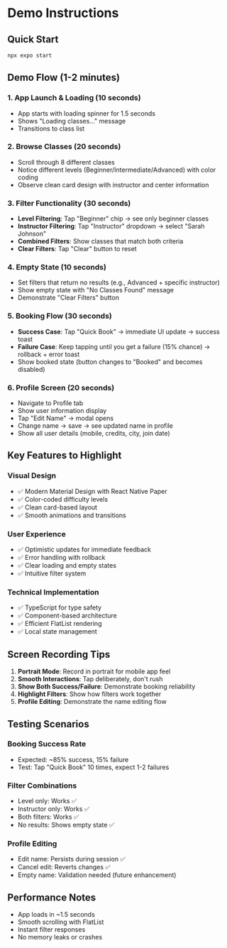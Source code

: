 # Demo Instructions

## Quick Start
```bash
npx expo start
```

## Demo Flow (1-2 minutes)

### 1. App Launch & Loading (10 seconds)
- App starts with loading spinner for 1.5 seconds
- Shows "Loading classes..." message
- Transitions to class list

### 2. Browse Classes (20 seconds)
- Scroll through 8 different classes
- Notice different levels (Beginner/Intermediate/Advanced) with color coding
- Observe clean card design with instructor and center information

### 3. Filter Functionality (30 seconds)
- **Level Filtering**: Tap "Beginner" chip → see only beginner classes
- **Instructor Filtering**: Tap "Instructor" dropdown → select "Sarah Johnson"
- **Combined Filters**: Show classes that match both criteria
- **Clear Filters**: Tap "Clear" button to reset

### 4. Empty State (10 seconds)
- Set filters that return no results (e.g., Advanced + specific instructor)
- Show empty state with "No Classes Found" message
- Demonstrate "Clear Filters" button

### 5. Booking Flow (30 seconds)
- **Success Case**: Tap "Quick Book" → immediate UI update → success toast
- **Failure Case**: Keep tapping until you get a failure (15% chance) → rollback + error toast
- Show booked state (button changes to "Booked" and becomes disabled)

### 6. Profile Screen (20 seconds)
- Navigate to Profile tab
- Show user information display
- Tap "Edit Name" → modal opens
- Change name → save → see updated name in profile
- Show all user details (mobile, credits, city, join date)

## Key Features to Highlight

### Visual Design
- ✅ Modern Material Design with React Native Paper
- ✅ Color-coded difficulty levels
- ✅ Clean card-based layout
- ✅ Smooth animations and transitions

### User Experience
- ✅ Optimistic updates for immediate feedback
- ✅ Error handling with rollback
- ✅ Clear loading and empty states
- ✅ Intuitive filter system

### Technical Implementation
- ✅ TypeScript for type safety
- ✅ Component-based architecture
- ✅ Efficient FlatList rendering
- ✅ Local state management

## Screen Recording Tips

1. **Portrait Mode**: Record in portrait for mobile app feel
2. **Smooth Interactions**: Tap deliberately, don't rush
3. **Show Both Success/Failure**: Demonstrate booking reliability
4. **Highlight Filters**: Show how filters work together
5. **Profile Editing**: Demonstrate the name editing flow

## Testing Scenarios

### Booking Success Rate
- Expected: ~85% success, 15% failure
- Test: Tap "Quick Book" 10 times, expect 1-2 failures

### Filter Combinations
- Level only: Works ✅
- Instructor only: Works ✅
- Both filters: Works ✅
- No results: Shows empty state ✅

### Profile Editing
- Edit name: Persists during session ✅
- Cancel edit: Reverts changes ✅
- Empty name: Validation needed (future enhancement)

## Performance Notes
- App loads in ~1.5 seconds
- Smooth scrolling with FlatList
- Instant filter responses
- No memory leaks or crashes